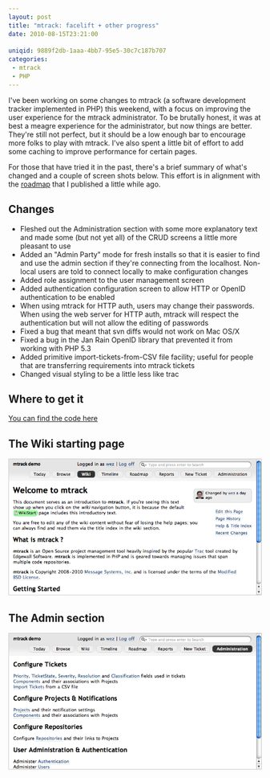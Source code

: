 ```yaml
---
layout: post
title: "mtrack: facelift + other progress"
date: 2010-08-15T23:21:00

uniqid: 9889f2db-1aaa-4bb7-95e5-30c7c187b707
categories: 
 - mtrack
 - PHP
---
```

<p>
	I've been working on some changes to mtrack (a software development tracker
	implemented in PHP) this weekend, with a focus on
	improving the user experience for the mtrack administrator.  To be brutally
	honest, it was at best a meagre experience for the administrator, but now
	things are better.  They're still not perfect, but it should be a low
	enough bar to encourage more folks to play with mtrack.  I've also spent a
	little bit of effort to add some caching to improve performance for certain
	pages.
</p>
<p>
	For those that have tried it in the past, there's a brief summary of
	what's changed and a couple of screen shots below.  This effort is
	in alignment with the <a href="/blog/2010/jul/mtrack-roadmap">roadmap</a> that I published a little while ago.
</p>
<!--more-->
<h2>Changes</h2>
<ul>
	<li>Fleshed out the Administration section with some more explanatory
		text and made some (but not yet all) of the CRUD screens a little
		more pleasant to use</li>
	<li>Added an "Admin Party" mode for fresh installs so that it is easier
		to find and use the admin section if they're connecting from
		the localhost. Non-local users are told to connect locally
		to make configuration changes</li>
	<li>Added role assignment to the user management screen</li>
	<li>Added authentication configuration screen to allow HTTP or OpenID
		authentication to be enabled</li>
	<li>When using mtrack for HTTP auth, users may change their passwords.
		When using the web server for HTTP auth, mtrack will respect the
		authentication but will not allow the editing of passwords</li>
	<li>Fixed a bug that meant that svn diffs would not work on Mac OS/X</li>
	<li>Fixed a bug in the Jan Rain OpenID library that prevented it from
		working with PHP 5.3</li>
	<li>Added primitive import-tickets-from-CSV file facility; useful for
		people that are transferring requirements into mtrack tickets</li>
	<li>Changed visual styling to be a little less like trac</li>
</ul>

<h2>Where to get it</h2>

<p>
	<a href="http://bitbucket.org/wez/mtrack">You can find the code here</a>
</p>

<h2>The Wiki starting page</h2>

<img src="/images/mtrack-splash-aug-2010.png" style="border:solid 1px #ccc">

<h2>The Admin section</h2>

<img src="/images/mtrack-admin-aug-2010.png" style="border:solid 1px #ccc">

